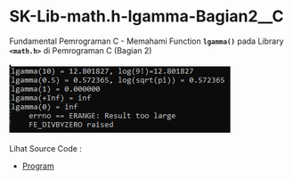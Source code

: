 # SK-Lib-math.h-lgamma-Bagian2__C
Fundamental Pemrograman C - Memahami Function <code><b>lgamma()</b></code> pada Library <code><b>&lt;math.h></b></code> di Pemrograman C (Bagian 2)<br><br>
<img src="https://github.com/RizkyKhapidsyah/SK-Lib-math.h-lgamma-Bagian2__C/blob/master/SK-Lib-math.h-lgamma-Bagian2__C/result/001.PNG"><br><br>
Lihat Source Code : <br>
- <a href="https://github.com/RizkyKhapidsyah/SK-Lib-math.h-lgamma-Bagian2__C/blob/master/SK-Lib-math.h-lgamma-Bagian2__C/Source.c">Program</a>
